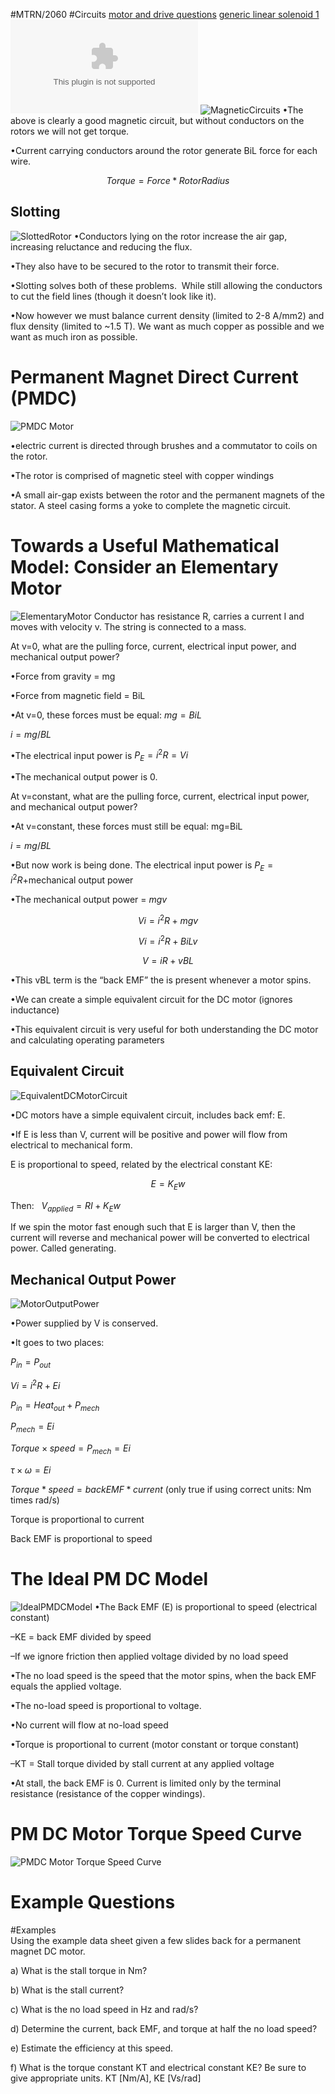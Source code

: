 #MTRN/2060 #Circuits 
[motor and drive questions](Attachments/motor%20and%20drive%20questions.docx)
[generic linear solenoid 1](Attachments/generic%20linear%20solenoid%201.pdf)
![MTRN2060 DC Motors](Attachments/MTRN2060%20DC%20Motors.pptx)
![MagneticCircuits](Attachments/MagneticCircuits.png)
•The above is clearly a good magnetic circuit, but without conductors on the rotors we will not get torque.

•Current carrying conductors around the rotor generate BiL force for each wire.

$$Torque = Force*RotorRadius$$
## Slotting
![SlottedRotor](Attachments/SlottedRotor.png)
•Conductors lying on the rotor increase the air gap, increasing reluctance and reducing the flux.

•They also have to be secured to the rotor to transmit their force.

•Slotting solves both of these problems.  While still allowing the conductors to cut the field lines (though it doesn’t look like it).

•Now however we must balance current density (limited to 2-8 A/mm2) and flux density (limited to ~1.5 T). We want as much copper as possible and we want as much iron as possible.

# Permanent Magnet Direct Current (PMDC)
![PMDC Motor](Attachments/PMDC%20Motor.png)

•electric current is directed through brushes and a commutator to coils on the rotor.

•The rotor is comprised of magnetic steel with copper windings

•A small air-gap exists between the rotor and the permanent magnets of the stator. A steel casing forms a yoke to complete the magnetic circuit.

# Towards a Useful Mathematical Model: Consider an Elementary Motor
![ElementaryMotor](Attachments/ElementaryMotor.png)
Conductor has resistance R, carries a current I and moves with velocity v. The string is connected to a mass.

At v=0, what are the pulling force, current, electrical input power, and mechanical output power?

•Force from gravity = mg

•Force from magnetic field = BiL

•At v=0, these forces must be equal: $mg=BiL$

$i=mg/BL$

•The electrical input power is 
$P_E=i^2 R=Vi$

•The mechanical output power is 0.

At v=constant, what are the pulling force, current, electrical input power, and mechanical output power?

•At v=constant, these forces must still be equal: mg=BiL

$i=mg/BL$

•But now work is being done. The electrical input power is $P_E=i^2 R$+mechanical output power

•The mechanical output power = $mgv$

$$Vi=i^2 R+mgv$$

$$Vi=i^2 R+BiLv$$

$$V=iR+vBL$$

•This vBL term is the “back EMF” the is present whenever a motor spins.

•We can create a simple equivalent circuit for the DC motor (ignores inductance)

•This equivalent circuit is very useful for both understanding the DC motor and calculating operating parameters


## Equivalent Circuit
![EquivalentDCMotorCircuit](Attachments/EquivalentDCMotorCircuit.png)

•DC motors have a simple equivalent circuit, includes back emf: E.

•If E is less than V, current will be positive and power will flow from electrical to mechanical form.

E is proportional to speed, related by the electrical constant KE:

$$E = K_E w$$

Then:   $V_{applied} = RI + K_Ew$

If we spin the motor fast enough such that E is larger than V, then the current will reverse and mechanical power will be converted to electrical power. Called generating.


## Mechanical Output Power
![MotorOutputPower](Attachments/MotorOutputPower.png)

•Power supplied by V is conserved.

•It goes to two places:

$P_{in}=P_{out}$

$Vi=i^2 R+Ei$

$P_{in} = Heat_{out}+P_{mech}$

$P_{mech}=Ei$

$Torque×speed=P_{mech}=Ei$

$τ×ω=Ei$

$Torque * speed = back EMF * current$ (only true if using correct units: Nm times rad/s)

Torque is proportional to current

Back EMF is proportional to speed



# The Ideal PM DC Model
![IdealPMDCModel](Attachments/IdealPMDCModel.png)
•The Back EMF (E) is proportional to speed (electrical constant)

–KE = back EMF divided by speed

–If we ignore friction then applied voltage divided by no load speed

•The no load speed is the speed that the motor spins, when the back EMF equals the applied voltage.

•The no-load speed is proportional to voltage.

•No current will flow at no-load speed

•Torque is proportional to current (motor constant or torque constant)

–KT = Stall torque divided by stall current at any applied voltage

•At stall, the back EMF is 0. Current is limited only by the terminal resistance (resistance of the copper windings).


# PM DC Motor Torque Speed Curve
![PMDC Motor Torque Speed Curve](Attachments/PMDC%20Motor%20Torque%20Speed%20Curve.png)


# Example Questions
#Examples  
Using the example data sheet given a few slides back for a permanent magnet DC motor.

a) What is the stall torque in Nm?

b) What is the stall current?

c) What is the no load speed in Hz and rad/s?

d) Determine the current, back EMF, and torque at half the no load speed?

e) Estimate the efficiency at this speed.

f) What is the torque constant KT and electrical constant KE? Be sure to give appropriate units. KT [Nm/A], KE [Vs/rad]